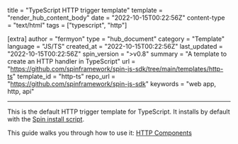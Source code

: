 title = "TypeScript HTTP trigger template"
template = "render_hub_content_body"
date = "2022-10-15T00:22:56Z"
content-type = "text/html"
tags = ["typescript", "http"]

[extra]
author = "fermyon"
type = "hub_document"
category = "Template"
language = "JS/TS"
created_at = "2022-10-15T00:22:56Z"
last_updated = "2022-10-15T00:22:56Z"
spin_version = ">v0.8"
summary =  "A template to create an HTTP handler in TypeScript"
url = "https://github.com/spinframework/spin-js-sdk/tree/main/templates/http-ts"
template_id = "http-ts"
repo_url = "https://github.com/spinframework/spin-js-sdk"
keywords = "web app, http, api"

---

This is the default HTTP trigger template for TypeScript. It installs by default with the [Spin install script](../../spin/install#installing-spin).

This guide walks you through how to use it: [HTTP Components](../../spin/javascript-components#http-components)